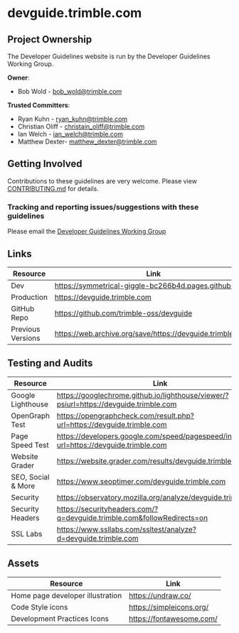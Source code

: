 # devguide.trimble.com

## Project Ownership

The Developer Guidelines website is run by the Developer Guidelines Working Group.

**Owner**:

- Bob Wold - bob_wold@trimble.com

**Trusted Committers**:

- Ryan Kuhn - ryan_kuhn@trimble.com
- Christian Oliff - christain_oliff@trimble.com
- Ian Welch - ian_welch@trimble.com
- Matthew Dexter- matthew_dexter@trimble.com

## Getting Involved

Contributions to these guidelines are very welcome. Please view [CONTRIBUTING.md](CONTRIBUTING.md) for details.

### Tracking and reporting issues/suggestions with these guidelines

Please email the [Developer Guidelines Working Group](mailto:dev-guidelines-working-group-ug@trimble.com)

## Links

| Resource          | Link                                                       |
| ----------------- | ---------------------------------------------------------- |
| Dev               | https://symmetrical-giggle-bc266b4d.pages.github.io/       |
| Production        | https://devguide.trimble.com                               |
| GitHub Repo       | https://github.com/trimble-oss/devguide                    |
| Previous Versions | https://web.archive.org/save/https://devguide.trimble.com/ |

## Testing and Audits

| Resource           | Link                                                                                     |
| ------------------ | ---------------------------------------------------------------------------------------- |
| Google Lighthouse  | https://googlechrome.github.io/lighthouse/viewer/?psiurl=https://devguide.trimble.com    |
| OpenGraph Test     | https://opengraphcheck.com/result.php?url=https://devguide.trimble.com                   |
| Page Speed Test    | https://developers.google.com/speed/pagespeed/insights/?url=https://devguide.trimble.com |
| Website Grader     | https://website.grader.com/results/devguide.trimble.com                                  |
| SEO, Social & More | https://www.seoptimer.com/devguide.trimble.com                                           |
| Security           | https://observatory.mozilla.org/analyze/devguide.trimble.com                             |
| Security Headers   | https://securityheaders.com/?q=devguide.trimble.com&followRedirects=on                   |
| SSL Labs           | https://www.ssllabs.com/ssltest/analyze?d=devguide.trimble.com                           |

## Assets

| Resource                         | Link                     |
| -------------------------------- | ------------------------ |
| Home page developer illustration | https://undraw.co/       |
| Code Style icons                 | https://simpleicons.org/ |
| Development Practices Icons      | https://fontawesome.com/ |
